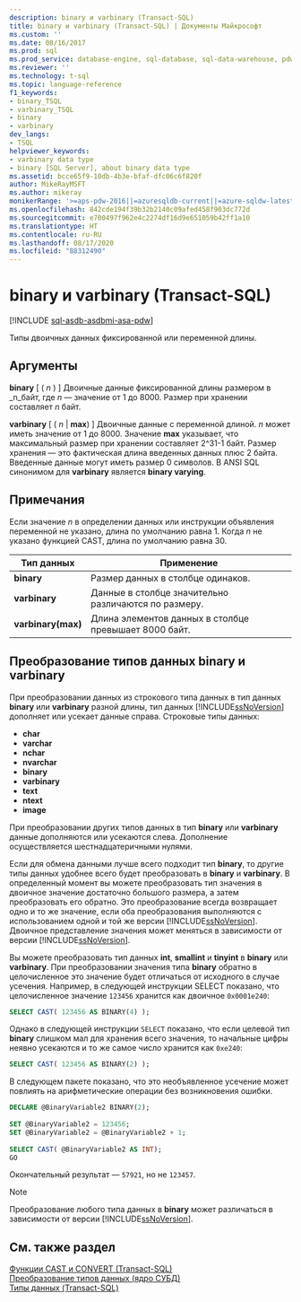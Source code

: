 ```yaml
---
description: binary и varbinary (Transact-SQL)
title: binary и varbinary (Transact-SQL) | Документы Майкрософт
ms.custom: ''
ms.date: 08/16/2017
ms.prod: sql
ms.prod_service: database-engine, sql-database, sql-data-warehouse, pdw
ms.reviewer: ''
ms.technology: t-sql
ms.topic: language-reference
f1_keywords:
- binary_TSQL
- varbinary_TSQL
- binary
- varbinary
dev_langs:
- TSQL
helpviewer_keywords:
- varbinary data type
- binary [SQL Server], about binary data type
ms.assetid: bcce65f9-10db-4b3e-bfaf-dfc06c6f820f
author: MikeRayMSFT
ms.author: mikeray
monikerRange: '>=aps-pdw-2016||=azuresqldb-current||=azure-sqldw-latest||>=sql-server-2016||=sqlallproducts-allversions||>=sql-server-linux-2017||=azuresqldb-mi-current'
ms.openlocfilehash: 842cde194f39b32b2140c09afed458f903dc772d
ms.sourcegitcommit: e700497f962e4c2274df16d9e651059b42ff1a10
ms.translationtype: HT
ms.contentlocale: ru-RU
ms.lasthandoff: 08/17/2020
ms.locfileid: "88312490"
---
```

# <a name="binary-and-varbinary-transact-sql"></a>binary и varbinary (Transact-SQL)

[!INCLUDE [sql-asdb-asdbmi-asa-pdw](../../includes/applies-to-version/sql-asdb-asdbmi-asa-pdw.md)]

Типы двоичных данных фиксированной или переменной длины.
  
## <a name="arguments"></a>Аргументы

**binary** [ ( _n_ ) ] Двоичные данные фиксированной длины размером в _n_байт, где _n_ — значение от 1 до 8000. Размер при хранении составляет _n_ байт.
  
**varbinary** [ ( _n_ | **max**) ] Двоичные данные с переменной длиной. _n_ может иметь значение от 1 до 8000. Значение **max** указывает, что максимальный размер при хранении составляет 2^31-1 байт. Размер хранения — это фактическая длина введенных данных плюс 2 байта. Введенные данные могут иметь размер 0 символов. В ANSI SQL синонимом для **varbinary** является **binary varying**.
  
## <a name="remarks"></a>Примечания  
Если значение _n_ в определении данных или инструкции объявления переменной не указано, длина по умолчанию равна 1. Когда _n_ не указано функцией CAST, длина по умолчанию равна 30.

| Тип данных | Применение |
| --- | --- |
| **binary** | Размер данных в столбце одинаков.|
| **varbinary** | Данные в столбце значительно различаются по размеру.|
| **varbinary(max)** | Длина элементов данных в столбце превышает 8000 байт.|


## <a name="converting-binary-and-varbinary-data"></a>Преобразование типов данных binary и varbinary
При преобразовании данных из строкового типа данных в тип данных **binary** или **varbinary** разной длины, тип данных [!INCLUDE[ssNoVersion](../../includes/ssnoversion-md.md)] дополняет или усекает данные справа. Строковые типы данных:

* **char** 
* **varchar**
* **nchar**
* **nvarchar**
* **binary**
* **varbinary**
* **text**
* **ntext**
* **image**

При преобразовании других типов данных в тип **binary** или **varbinary** данные дополняются или усекаются слева. Дополнение осуществляется шестнадцатеричными нулями.
  
Если для обмена данными лучше всего подходит тип **binary**, то другие типы данных удобнее всего будет преобразовать в **binary** и **varbinary**. В определенный момент вы можете преобразовать тип значения в двоичное значение достаточно большого размера, а затем преобразовать его обратно. Это преобразование всегда возвращает одно и то же значение, если оба преобразования выполняются с использованием одной и той же версии [!INCLUDE[ssNoVersion](../../includes/ssnoversion-md.md)]. Двоичное представление значения может меняться в зависимости от версии [!INCLUDE[ssNoVersion](../../includes/ssnoversion-md.md)].
  
Вы можете преобразовать тип данных **int**, **smallint** и **tinyint** в **binary** или **varbinary**. При преобразовании значения типа **binary** обратно в целочисленное это значение будет отличаться от исходного в случае усечения. Например, в следующей инструкции SELECT показано, что целочисленное значение `123456` хранится как двоичное `0x0001e240`:
  
```sql
SELECT CAST( 123456 AS BINARY(4) );  
```  
  
Однако в следующей инструкции `SELECT` показано, что если целевой тип **binary** слишком мал для хранения всего значения, то начальные цифры неявно усекаются и то же самое число хранится как `0xe240`:
  
```sql
SELECT CAST( 123456 AS BINARY(2) );  
```  
  
В следующем пакете показано, что это необъявленное усечение может повлиять на арифметические операции без возникновения ошибки.
  
```sql
DECLARE @BinaryVariable2 BINARY(2);  
  
SET @BinaryVariable2 = 123456;  
SET @BinaryVariable2 = @BinaryVariable2 + 1;  
  
SELECT CAST( @BinaryVariable2 AS INT);  
GO  
```  
  
Окончательный результат — `57921`, но не `123457`.
  
> [!NOTE]  
>  Преобразование любого типа данных в **binary** может различаться в зависимости от версии [!INCLUDE[ssNoVersion](../../includes/ssnoversion-md.md)].  
  
## <a name="see-also"></a>См. также раздел
[Функции CAST и CONVERT (Transact-SQL)](../../t-sql/functions/cast-and-convert-transact-sql.md)  
[Преобразование типов данных (ядро СУБД)](../../t-sql/data-types/data-type-conversion-database-engine.md)  
[Типы данных (Transact-SQL)](../../t-sql/data-types/data-types-transact-sql.md)
  
  
